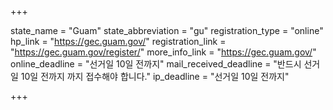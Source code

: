 +++

state_name = "Guam"
state_abbreviation = "gu"
registration_type = "online"
hp_link = "https://gec.guam.gov/"
registration_link = "https://gec.guam.gov/register/"
more_info_link = "https://gec.guam.gov/"
online_deadline = "선거일 10일 전까지"
mail_received_deadline = "반드시 선거일 10일 전까지 까지 접수해야 합니다."
ip_deadline = "선거일 10일 전까지"

+++